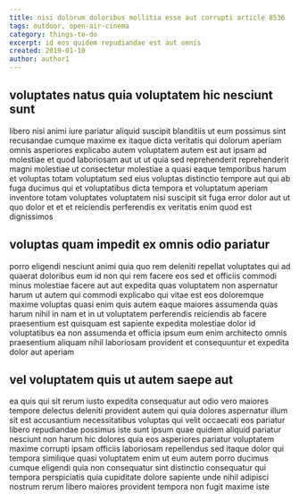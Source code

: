 ```yaml
---
title: nisi dolorum doloribus mollitia esse aut corrupti article 8536
tags: outdoor, open-air-cinema
category: things-to-do
excerpt: id eos quidem repudiandae est aut omnis
created: 2019-01-10
author: author1
---
```


## voluptates natus quia voluptatem hic nesciunt sunt

libero nisi animi iure pariatur aliquid suscipit blanditiis ut eum possimus sint recusandae cumque maxime ex itaque dicta veritatis qui dolorum aperiam omnis asperiores explicabo autem voluptatem autem est aut ipsam ad molestiae et quod laboriosam aut ut ut quia sed reprehenderit reprehenderit magni molestiae ut consectetur molestiae a quasi eaque temporibus harum et voluptas totam voluptatum sed eius voluptas distinctio tempore aut qui ab fuga ducimus qui et voluptatibus dicta tempora et voluptatum aperiam inventore totam voluptates voluptatem nisi suscipit sit fuga error dolor aut ut quo dolor et et et reiciendis perferendis ex veritatis enim quod est dignissimos

## voluptas quam impedit ex omnis odio pariatur

porro eligendi nesciunt animi quia quo rem deleniti repellat voluptates qui ad quaerat doloribus eum id non qui rem facere eos sed et officiis commodi minus molestiae facere aut aut expedita quas voluptatem non aspernatur harum ut autem qui commodi explicabo qui vitae est eos doloremque maxime voluptas quasi enim quis autem eaque maiores assumenda quas harum nihil in nam et in ut voluptatem perferendis reiciendis ab facere praesentium est quisquam est sapiente expedita molestiae dolor id voluptatibus ea non assumenda et officia ipsum eum enim architecto omnis praesentium aliquam nihil laboriosam provident et consequuntur et expedita dolor aut aperiam

## vel voluptatem quis ut autem saepe aut

ea quis qui sit rerum iusto expedita consequatur aut odio vero maiores tempore delectus deleniti provident autem qui quia dolores aspernatur illum sit est accusantium necessitatibus voluptas qui velit occaecati eos pariatur libero repudiandae possimus iste sunt ipsum quae quidem aliquid pariatur nesciunt non harum hic dolores quia eos asperiores pariatur voluptatem maxime corrupti ipsam officiis laboriosam repellendus sed itaque dolor qui tempora similique quasi voluptatem enim ut eum autem porro ducimus cumque eligendi quia non consequatur sint distinctio consequatur qui tempora perspiciatis quia cupiditate dolore sapiente unde nihil adipisci nostrum rerum libero maiores provident tempora non fugit maxime iste
